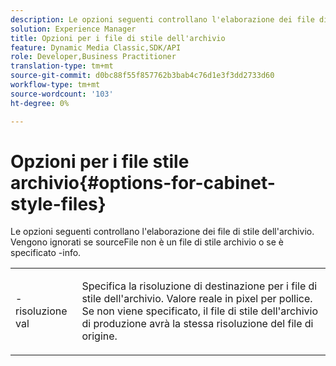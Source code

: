 ```yaml
---
description: Le opzioni seguenti controllano l'elaborazione dei file di stile dell'archivio. Vengono ignorati se sourceFile non è un file di stile archivio o se è specificato -info.
solution: Experience Manager
title: Opzioni per i file di stile dell'archivio
feature: Dynamic Media Classic,SDK/API
role: Developer,Business Practitioner
translation-type: tm+mt
source-git-commit: d0bc88f55f857762b3bab4c76d1e3f3dd2733d60
workflow-type: tm+mt
source-wordcount: '103'
ht-degree: 0%

---
```



# Opzioni per i file stile archivio{#options-for-cabinet-style-files}

Le opzioni seguenti controllano l&#39;elaborazione dei file di stile dell&#39;archivio. Vengono ignorati se sourceFile non è un file di stile archivio o se è specificato -info.

<table id="simpletable_332B78DDEB6540708844AB54AE321F9B"> 
 <tr class="strow"> 
  <td class="stentry"> <p><span class="codeph">- risoluzione  <span class="varname"> val</span></span> </p> </td> 
  <td class="stentry"> <p>Specifica la risoluzione di destinazione per i file di stile dell'archivio. Valore reale in pixel per pollice. Se non viene specificato, il file di stile dell'archivio di produzione avrà la stessa risoluzione del file di origine. </p></td> 
 </tr> 
</table>

